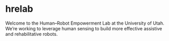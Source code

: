 # hrelab
Welcome to the Human–Robot Empowerment Lab at the University of Utah.
We’re working to leverage human sensing to build more effective assistive and rehabilitative robots.
